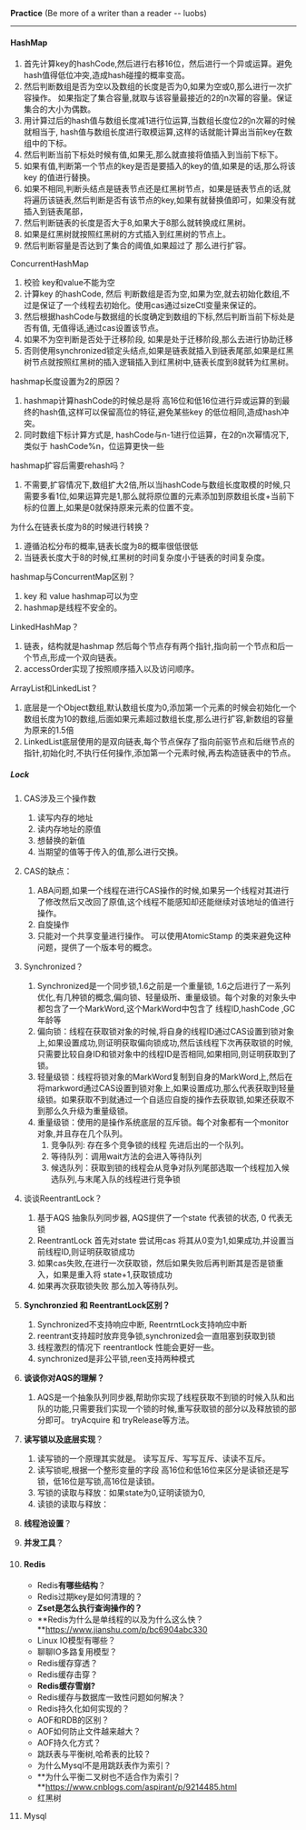 **Practice**   (Be more of a writer than a reader -- luobs)

------

#### HashMap

1.  首先计算key的hashCode,然后进行右移16位，然后进行一个异或运算。避免hash值得低位冲突,造成hash碰撞的概率变高。
2.  然后判断数组是否为空以及数组的长度是否为0,如果为空或0,那么进行一次扩容操作。 如果指定了集合容量,就取与该容量最接近的2的n次幂的容量。保证集合的大小为偶数。
3. 用计算过后的hash值与数组长度减1进行位运算,当数组长度位2的n次幂的时候就相当于, hash值与数组长度进行取模运算,这样的话就能计算出当前key在数组中的下标。
4. 然后判断当前下标处时候有值,如果无,那么就直接将值插入到当前下标下。
5. 如果有值,判断第一个节点的key是否是要插入的key的值,如果是的话,那么将该key 的值进行替换。
6. 如果不相同,判断头结点是链表节点还是红黑树节点，如果是链表节点的话,就将遍历该链表,然后判断是否有该节点的key,如果有就替换值即可，如果没有就插入到链表尾部，
7. 然后判断链表的长度是否大于8,如果大于8那么就转换成红黑树。
8. 如果是红黑树就按照红黑树的方式插入到红黑树的节点上。
9. 然后判断容量是否达到了集合的阈值,如果超过了 那么进行扩容。

ConcurrentHashMap

1. 校验 key和value不能为空
2. 计算key 的hashCode,  然后 判断数组是否为空,如果为空,就去初始化数组,不过是保证了一个线程去初始化。使用cas通过sizeCtl变量来保证的。
3. 然后根据hashCode与数据组的长度确定到数组的下标,然后判断当前下标处是否有值, 无值得话,通过cas设置该节点。
4. 如果不为空判断是否处于迁移阶段, 如果是处于迁移阶段,那么去进行协助迁移
5. 否则使用synchronized锁定头结点,如果是链表就插入到链表尾部,如果是红黑树节点就按照红黑树的插入逻辑插入到红黑树中,链表长度到8就转为红黑树。

hashmap长度设置为2的原因？

1. hashmap计算hashCode的时候总是将 高16位和低16位进行异或运算的到最终的hash值,这样可以保留高位的特征,避免某些key 的低位相同,造成hash冲突。
2. 同时数组下标计算方式是, hashCode与n-1进行位运算，在2的n次幂情况下,类似于 hashCode%n，位运算更快一些

hashmap扩容后需要rehash吗？

1. 不需要,扩容情况下,数组扩大2倍,所以当hashCode与数组长度取模的时候,只需要多看1位,如果运算完是1,那么就将原位置的元素添加到原数组长度+当前下标的位置上,如果是0就保持原来元素的位置不变。

为什么在链表长度为8的时候进行转换？

1. 遵循泊松分布的概率,链表长度为8的概率很低很低
2. 当链表长度大于8的时候,红黑树的时间复杂度小于链表的时间复杂度。

hashmap与ConcurrentMap区别？

1. key 和 value  hashmap可以为空
2. hashmap是线程不安全的。  

LinkedHashMap？

1. 链表，结构就是hashmap 然后每个节点存有两个指针,指向前一个节点和后一个节点,形成一个双向链表。
2. accessOrder实现了按照顺序插入以及访问顺序。

ArrayList和LinkedList？

1. 底层是一个Object数组,默认数组长度为0,添加第一个元素的时候会初始化一个数组长度为10的数组,后面如果元素超过数组长度,那么进行扩容,新数组的容量为原来的1.5倍
2. LinkedList底层使用的是双向链表,每个节点保存了指向前驱节点和后继节点的指针,初始化时,不执行任何操作,添加第一个元素时候,再去构造链表中的节点。

##### Lock

1. CAS涉及三个操作数

   1. 读写内存的地址
   2. 读内存地址的原值
   3. 想替换的新值
   4. 当期望的值等于传入的值,那么进行交换。

2. CAS的缺点：

   1. ABA问题,如果一个线程在进行CAS操作的时候,如果另一个线程对其进行了修改然后又改回了原值,这个线程不能感知却还能继续对该地址的值进行操作。
   2. 自旋操作
   3. 只能对一个共享变量进行操作。  可以使用AtomicStamp 的类来避免这种问题，提供了一个版本号的概念。

3. Synchronized？

   1. Synchronized是一个同步锁,1.6之前是一个重量锁, 1.6之后进行了一系列优化,有几种锁的概念,偏向锁、轻量级所、重量级锁。每个对象的对象头中都包含了一个MarkWord,这个MarkWord中包含了  线程ID,hashCode ,GC年龄等
   2. 偏向锁：线程在获取锁对象的时候,将自身的线程ID通过CAS设置到锁对象上,如果设置成功,则证明获取偏向锁成功,然后该线程下次再获取锁的时候,只需要比较自身ID和锁对象中的线程ID是否相同,如果相同,则证明获取到了锁。
   3. 轻量级锁：线程将锁对象的MarkWord复制到自身的MarkWord上,然后在将markword通过CAS设置到锁对象上,如果设置成功,那么代表获取到轻量级锁。如果获取不到就通过一个自适应自旋的操作去获取锁,如果还获取不到那么久升级为重量级锁。
   4. 重量级锁：使用的是操作系统底层的互斥锁。每个对象都有一个monitor对象,并且存在几个队列。 
      1. 竞争队列:  存在多个竞争锁的线程   先进后出的一个队列。
      2. 等待队列：调用wait方法的会进入等待队列
      3. 候选队列：获取到锁的线程会从竞争对队列尾部选取一个线程加入候选队列,与末尾入队的线程进行竞争锁

4. 谈谈ReentrantLock？

   1. 基于AQS 抽象队列同步器, AQS提供了一个state 代表锁的状态, 0 代表无锁
   2. ReentrantLock 首先对state 尝试用cas 将其从0变为1,如果成功,并设置当前线程ID,则证明获取锁成功
   3. 如果cas失败,在进行一次获取锁，然后如果失败后再判断其是否是锁重入，如果是重入将 state+1,获取锁成功
   4. 如果再次获取锁失败  那么加入等待队列。

5. **Synchronzied 和 ReentrantLock区别？**

   1. Synchronized不支持响应中断, ReentrntLock支持响应中断
   2. reentrant支持超时放弃竞争锁,synchronized会一直阻塞到获取到锁
   3. 线程激烈的情况下 reentrantlock 性能会更好一些。
   4. synchronized是非公平锁,reen支持两种模式

6. **谈谈你对AQS的理解？**

   1. AQS是一个抽象队列同步器,帮助你实现了线程获取不到锁的时候入队和出队的功能,只需要我们实现一个锁的时候,重写获取锁的部分以及释放锁的部分即可。 tryAcquire 和 tryRelease等方法。

7. **读写锁以及底层实现**？

   1. 读写锁的一个原理其实就是。  读写互斥、写写互斥、读读不互斥。 
   2. 读写锁呢,根据一个整形变量的字段 高16位和低16位来区分是读锁还是写锁，低16位是写锁,高16位是读锁。
   3. 写锁的读取与释放：如果state为0,证明读锁为0,
   4. 读锁的读取与释放：

8. **线程池设置**？

9. **并发工具**？

10. #### Redis

    - Redis**有哪些结构**？
    - Redis过期key是如何清理的？
    - **Zset是怎么执行查询操作的？**
    - **Redis为什么是单线程的以及为什么这么快？**https://www.jianshu.com/p/bc6904abc330
    - Linux IO模型有哪些？
    - 聊聊IO多路复用模型？
    - Redis缓存穿透？
    - Redis缓存击穿？
    - **Redis缓存雪崩?**
    - Redis缓存与数据库一致性问题如何解决？
    - Redis持久化如何实现的？
    - AOF和RDB的区别？
    - AOF如何防止文件越来越大？
    - AOF持久化方式？
    - 跳跃表与平衡树,哈希表的比较？
    - 为什么Mysql不是用跳跃表作为索引？
    - **为什么平衡二叉树也不适合作为索引？**https://www.cnblogs.com/aspirant/p/9214485.html
    - 红黑树

11. Mysql

